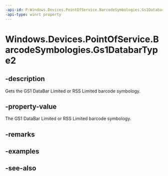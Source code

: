 ```yaml
---
-api-id: P:Windows.Devices.PointOfService.BarcodeSymbologies.Gs1DatabarType2
-api-type: winrt property
---
```


<!-- Property syntax
public uint Gs1DatabarType2 { get; }
-->

# Windows.Devices.PointOfService.BarcodeSymbologies.Gs1DatabarType2

## -description
Gets the GS1 DataBar Limited or RSS Limited barcode symbology.

## -property-value
The GS1 DataBar Limited or RSS Limited barcode symbology.

## -remarks

## -examples

## -see-also
